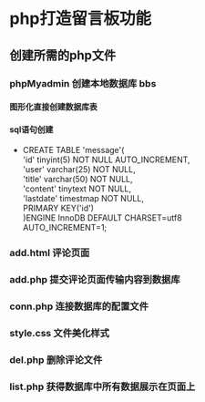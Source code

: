 # php打造留言板功能

## 创建所需的php文件

### phpMyadmin 创建本地数据库 bbs
#### 图形化直接创建数据库表
#### sql语句创建
-  CREATE TABLE 'message'(<br/>
    'id' tinyint(5) NOT NULL AUTO_INCREMENT, <br/>
    'user' varchar(25) NOT NULL,<br/>
    'title' varchar(50) NOT NULL,<br/>
    'content' tinytext NOT NULL,<br/>
    'lastdate' timestmap NOT NULL,<br/>
    PRIMARY KEY('id')<br/>
)ENGINE InnoDB DEFAULT CHARSET=utf8<br/>
AUTO_INCREMENT=1;<br/>

### add.html  评论页面

### add.php   提交评论页面传输内容到数据库

### conn.php  连接数据库的配置文件

### style.css 文件美化样式

### del.php  删除评论文件

### list.php  获得数据库中所有数据展示在页面上

